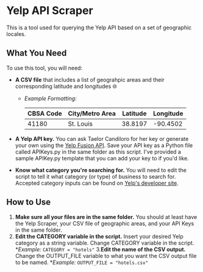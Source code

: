 # Yelp API Scraper
This is a tool used for querying the Yelp API based on a set of geographic locales.

## What You Need
To use this tool, you will need:
* __A CSV file__ that includes a list of geograhpic areas and their corresponding latitude and longitudes :globe_with_meridians:
    * _Example Formatting:_

        | CBSA Code | City/Metro Area | Latitude | Longitude |
        | ------- | ------- | ------- | ------- |
        | 41180 | St. Louis | 38.8197 | -90.4502 |

* __A Yelp API key.__ You can ask Taelor Candiloro for her key or generate your own using the [Yelp Fusion API](https://www.yelp.com/developers/documentation/v3/authentication). Save your API key as a Python file called APIKeys.py in the same folder as this script. I've provided a sample APIKey.py template that you can add your key to if you'd like.
* __Know what category you're searching for.__ You will need to edit the script to tell it what category (or type) of business to search for. Accepted category inputs can be found on [Yelp's developer site](https://www.yelp.com/developers/documentation/v3/all_category_list).

## How to Use
1. __Make sure all your files are in the same folder.__ You should at least have the Yelp Scraper, your CSV file of geographic areas, and your API Keys in the same folder.
2. __Edit the CATEGORY variable in the script.__ Insert your desired Yelp category as a string variable. Change CATEGORY variable in the script.
    *_Example:_
        ```
        CATEGORY = "hotels"
        ```
3.__Edit the name of the CSV output.__ Change the OUTPUT_FILE variable to what you want the CSV output file to be named.
    *_Example:_
        ```
        OUTPUT_FILE = "hotels.csv"
        ```
